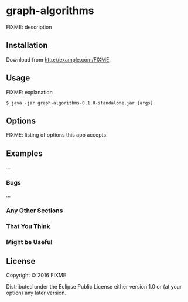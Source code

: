 # graph-algorithms

FIXME: description

## Installation

Download from http://example.com/FIXME.

## Usage

FIXME: explanation

    $ java -jar graph-algorithms-0.1.0-standalone.jar [args]

## Options

FIXME: listing of options this app accepts.

## Examples

...

### Bugs

...

### Any Other Sections
### That You Think
### Might be Useful

## License

Copyright © 2016 FIXME

Distributed under the Eclipse Public License either version 1.0 or (at
your option) any later version.
